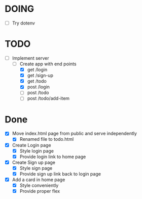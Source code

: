 # DOING

  - [ ] Try dotenv


# TODO

  - [ ] Implement server
    - [ ] Create app with end points
      - [x] get /login
      - [x] get /sign-up
      - [x] get /todo
      - [x] post /login
      - [ ] post /todo
      - [ ] post /todo/add-item

# Done

- [x] Move index.html page from public and serve independently
  - [x] Renamed file to todo.html
- [x] Create Login page
  - [x] Style login page
  - [x] Provide login link to home page
- [x] Create Sign up page
  - [x] Style sign page
  - [x] Provide sign up link back to login page
- [x] Add a card in home page
  - [x] Style conveniently
  - [x] Provide proper flex

